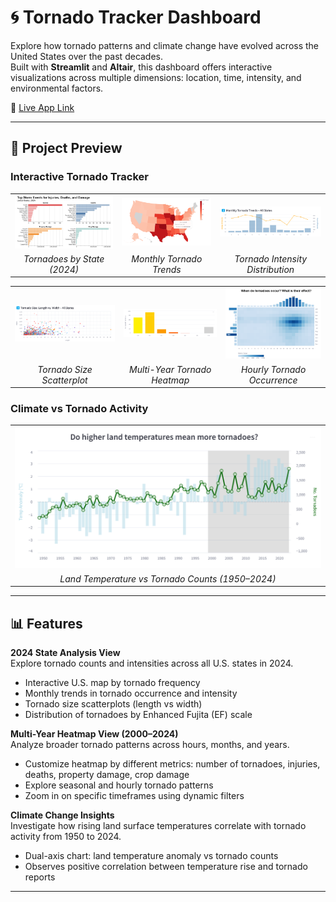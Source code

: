 # 🌀 Tornado Tracker Dashboard

Explore how tornado patterns and climate change have evolved across the United States over the past decades.  
Built with **Streamlit** and **Altair**, this dashboard offers interactive visualizations across multiple dimensions: location, time, intensity, and environmental factors.

🔗 [Live App Link](https://si649-narrative-project.streamlit.app/)

---

## 🌟 Project Preview

### Interactive Tornado Tracker

|  |  |  |
|:---:|:---:|:---:|
| ![](Image/preview_1.png) | ![](Image/preview_2.png) | ![](Image/preview_3.png) |
| *Tornadoes by State (2024)* | *Monthly Tornado Trends* | *Tornado Intensity Distribution* |

|  |  |  |
|:---:|:---:|:---:|
| ![](Image/preview_4.png) | ![](Image/preview_5.png) | ![](Image/preview_6.png) |
| *Tornado Size Scatterplot* | *Multi-Year Tornado Heatmap* | *Hourly Tornado Occurrence* |

### Climate vs Tornado Activity

|  |
|:---:|
| ![](Image/preview_7.png) |
| *Land Temperature vs Tornado Counts (1950–2024)* |

---

## 📊 Features

**2024 State Analysis View**  
Explore tornado counts and intensities across all U.S. states in 2024.  
- Interactive U.S. map by tornado frequency
- Monthly trends in tornado occurrence and intensity
- Tornado size scatterplots (length vs width)
- Distribution of tornadoes by Enhanced Fujita (EF) scale

**Multi-Year Heatmap View (2000–2024)**  
Analyze broader tornado patterns across hours, months, and years.  
- Customize heatmap by different metrics: number of tornadoes, injuries, deaths, property damage, crop damage
- Explore seasonal and hourly tornado patterns
- Zoom in on specific timeframes using dynamic filters

**Climate Change Insights**  
Investigate how rising land surface temperatures correlate with tornado activity from 1950 to 2024.  
- Dual-axis chart: land temperature anomaly vs tornado counts
- Observes positive correlation between temperature rise and tornado reports

---
